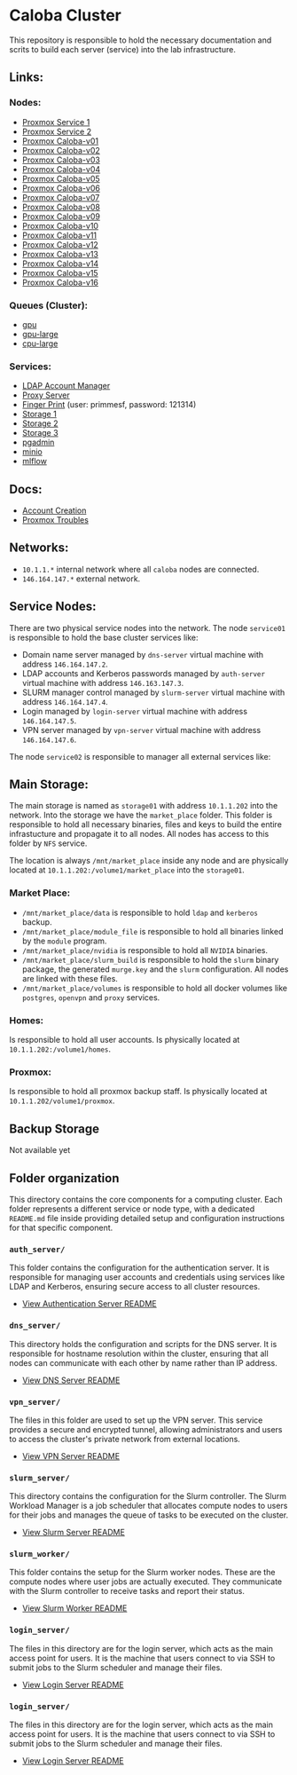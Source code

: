 # Caloba Cluster

This repository is responsible to hold the necessary documentation and scrits to build each 
server (service) into the lab infrastructure.


## Links:


### Nodes: 

- [Proxmox Service 1](https://146.164.147.101:8006/)
- [Proxmox Service 2](https://146.164.147.102:8006/)
- [Proxmox Caloba-v01](https://10.1.1.101:8006/)
- [Proxmox Caloba-v02](https://10.1.1.102:8006/)
- [Proxmox Caloba-v03](https://10.1.1.103:8006/)
- [Proxmox Caloba-v04](https://10.1.1.104:8006/)
- [Proxmox Caloba-v05](https://10.1.1.105:8006/)
- [Proxmox Caloba-v06](https://10.1.1.106:8006/)
- [Proxmox Caloba-v07](https://10.1.1.107:8006/)
- [Proxmox Caloba-v08](https://10.1.1.108:8006/)
- [Proxmox Caloba-v09](https://10.1.1.109:8006/)
- [Proxmox Caloba-v10](https://10.1.1.110:8006/)
- [Proxmox Caloba-v11](https://10.1.1.111:8006/)
- [Proxmox Caloba-v12](https://10.1.1.112:8006/)
- [Proxmox Caloba-v13](https://10.1.1.113:8006/)
- [Proxmox Caloba-v14](https://10.1.1.114:8006/)
- [Proxmox Caloba-v15](https://10.1.1.115:8006/)
- [Proxmox Caloba-v16](https://10.1.1.116:8006/)


### Queues (Cluster):

- [gpu](https://10.1.1.103:8006/)
- [gpu-large](https://10.1.1.109:8006/)
- [cpu-large](https://10.1.1.116:8006/)


### Services:

- [LDAP Account Manager](http://auth-server.lps.ufrj.br/lam/)
- [Proxy Server](http://proxy-server.lps.ufrj.br:8080/login)
- [Finger Print](http://fingerprint.lps.ufrj.br) (user: primmesf, password: 121314)
- [Storage 1](http://storage01.lps.ufrj.br:5000)
- [Storage 2](http://storage02.lps.ufrj.br)
- [Storage 3](http://storage03.lps.ufrj.br)
- [pgadmin](http://pgadmin.lps.ufrj.br)
- [minio](http://mlflow-server.lps.ufrj.br:9001)
- [mlflow](http://mlflow-server.lps.ufrj.br:5000)


## Docs:

- [Account Creation](docs/CreateAccount.md)
- [Proxmox Troubles](docs/ProxmoxTroubles.md)


## Networks:

- `10.1.1.*` internal network where all `caloba` nodes are connected.
- `146.164.147.*` external network.

## Service Nodes:

There are two physical service nodes into the network. The node `service01` is responsible
to hold the base cluster services like:

- Domain name server managed by `dns-server` virtual machine with address `146.164.147.2`.
- LDAP accounts and Kerberos passwords managed by `auth-server` virtual machine with address `146.163.147.3`.
- SLURM manager control managed by `slurm-server` virtual machine with address `146.164.147.4`.
- Login managed by `login-server` virtual machine with address `146.164.147.5`.
- VPN server managed by `vpn-server` virtual machine with address `146.164.147.6`.

The node `service02` is responsible to manager all external services like:


## Main Storage:

The main storage is named as `storage01` with address `10.1.1.202` into the network.
Into the storage we have the `market_place` folder. This folder is responsible
to hold all necessary binaries, files and keys to build the entire infrastucture
and propagate it to all nodes. All nodes has access to this folder by `NFS` service.

The location is always `/mnt/market_place` inside any node and are physically located at `10.1.1.202:/volume1/market_place` into the `storage01`.

### Market Place:

- `/mnt/market_place/data` is responsible to hold `ldap` and `kerberos` backup.
- `/mnt/market_place/module_file` is responsible to hold all binaries linked by the `module` program.
- `/mnt/market_place/nvidia` is responsible to hold all `NVIDIA` binaries.
- `/mnt/market_place/slurm_build` is responsible to hold the `slurm` binary package, the generated `murge.key` and the `slurm` configuration. All nodes are linked with these files.
- `/mnt/market_place/volumes` is responsible to hold all docker volumes like `postgres`, `openvpn` and `proxy` services.

### Homes:

Is responsible to hold all user accounts. Is physically located at `10.1.1.202:/volume1/homes`.


### Proxmox:

Is responsible to hold all proxmox backup staff. Is physically located at `10.1.1.202/volume1/proxmox`.


## Backup Storage

Not available yet


## Folder organization

This directory contains the core components for a computing cluster. Each folder represents a different service or node type, with a dedicated `README.md` file inside providing detailed setup and configuration instructions for that specific component.

### `auth_server/`
This folder contains the configuration for the authentication server. It is responsible for managing user accounts and credentials using services like LDAP and Kerberos, ensuring secure access to all cluster resources.

* [View Authentication Server README](authserver/README.md)

### `dns_server/`
This directory holds the configuration and scripts for the DNS server. It is responsible for hostname resolution within the cluster, ensuring that all nodes can communicate with each other by name rather than IP address.

* [View DNS Server README](dns-server/README.md)

### `vpn_server/`
The files in this folder are used to set up the VPN server. This service provides a secure and encrypted tunnel, allowing administrators and users to access the cluster's private network from external locations.

* [View VPN Server README](vpn-server/README.md)

### `slurm_server/`
This directory contains the configuration for the Slurm controller. The Slurm Workload Manager is a job scheduler that allocates compute nodes to users for their jobs and manages the queue of tasks to be executed on the cluster.

* [View Slurm Server README](slurm-server/README.md)

### `slurm_worker/`
This folder contains the setup for the Slurm worker nodes. These are the compute nodes where user jobs are actually executed. They communicate with the Slurm controller to receive tasks and report their status.

* [View Slurm Worker README](slurm-worker/README.md)

### `login_server/`
The files in this directory are for the login server, which acts as the main access point for users. It is the machine that users connect to via SSH to submit jobs to the Slurm scheduler and manage their files.

* [View Login Server README](login-server/README.md)

### `login_server/`
The files in this directory are for the login server, which acts as the main access point for users. It is the machine that users connect to via SSH to submit jobs to the Slurm scheduler and manage their files.

* [View Login Server README](login-server/README.md)
